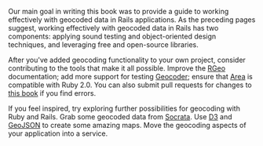 Our main goal in writing this book was to provide a guide to working
effectively with geocoded data in Rails applications. As the preceding pages
suggest, working effectively with geocoded data in Rails has two components:
applying sound testing and object-oriented design techniques, and leveraging
free and open-source libraries.

After you've added geocoding functionality to your own project, consider
contributing to the tools that make it all possible. Improve the
[RGeo](https://github.com/dazuma/rgeo) documentation;
add more support for testing
[Geocoder](https://github.com/alexreisner/geocoder);
ensure that [Area](https://github.com/jgv/area) is compatible with Ruby 2.0. You
can also submit pull requests for changes to [this
book](https://github.com/thoughtbot/geocoding_on_rails) if you
find errors.

If you feel inspired, try exploring further possibilities for geocoding with
Ruby and Rails. Grab some geocoded data from [Socrata](http://www.socrata.com/).
Use [D3](http://d3js.org/) and [GeoJSON](http://www.geojson.org/) to create some
amazing maps. Move the geocoding aspects of your application into a service.
